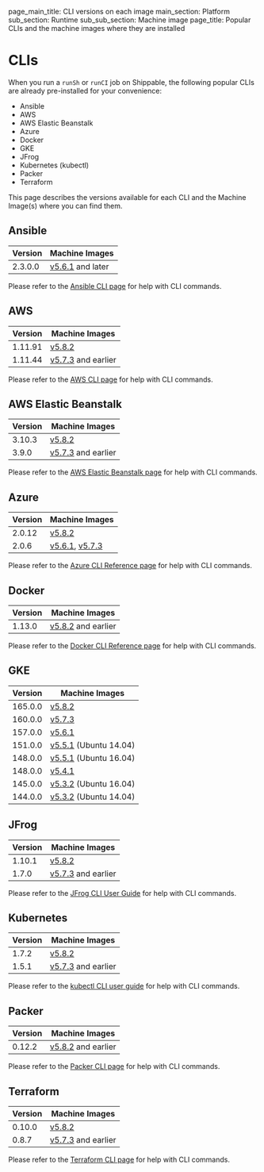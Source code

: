 page_main_title: CLI versions on each image
main_section: Platform
sub_section: Runtime
sub_sub_section: Machine image
page_title: Popular CLIs and the machine images where they are installed

# CLIs

When you run a `runSh` or `runCI` job on Shippable, the following popular CLIs are already pre-installed for your convenience:

* Ansible
* AWS
* AWS Elastic Beanstalk
* Azure
* Docker
* GKE
* JFrog
* Kubernetes (kubectl)
* Packer
* Terraform

This page describes the versions available for each CLI and the Machine Image(s) where you can find them.


## Ansible

| Version  |  Machine Images  
|----------|---------
| 2.3.0.0  | [v5.6.1](/platform/runtime/machine-image/ami-v561/) and later

Please refer to the [Ansible CLI page](http://docs.ansible.com/ansible/latest/command_line_tools.html) for help with CLI commands.

## AWS

| Version  |  Machine Images      
|----------|---------
|1.11.91   | [v5.8.2](/platform/runtime/machine-image/ami-v582/)
|1.11.44   | [v5.7.3](/platform/runtime/machine-image/ami-v573/) and earlier

Please refer to the [AWS CLI page](https://aws.amazon.com/cli/) for help with CLI commands.

## AWS Elastic Beanstalk

| Version  |   Machine Images      
|----------|---------
|3.10.3  | [v5.8.2](/platform/runtime/machine-image/ami-v582/)
|3.9.0  | [v5.7.3](/platform/runtime/machine-image/ami-v573/) and earlier

Please refer to the [AWS Elastic Beanstalk page](http://docs.aws.amazon.com/elasticbeanstalk/latest/dg/eb-cli3.html) for help with CLI commands.

## Azure

| Version  | Machine Images      
|----------|---------
|2.0.12    | [v5.8.2](/platform/runtime/machine-image/ami-v582/)
|2.0.6     | [v5.6.1](/platform/runtime/machine-image/ami-v561/), [v5.7.3](/platform/runtime/machine-image/ami-v573/)

Please refer to the [Azure CLI Reference page](https://docs.microsoft.com/en-us/cli/azure/?view=azure-cli-latest) for help with CLI commands.

## Docker

| Version  |  Machine Images          
|----------|---------
|1.13.0  | [v5.8.2](/platform/runtime/machine-image/ami-v582/) and earlier

Please refer to the [Docker CLI Reference page](https://docs.docker.com/engine/reference/commandline/docker/) for help with CLI commands.

## GKE

| Version  |  Machine Images          
|----------|---------
| 165.0.0  | [v5.8.2](/platform/runtime/machine-image/ami-v582/)
| 160.0.0  | [v5.7.3](/platform/runtime/machine-image/ami-v573/)
| 157.0.0  | [v5.6.1](/platform/runtime/machine-image/ami-v561/)
| 151.0.0  | [v5.5.1](/platform/runtime/machine-image/ami-v551/) (Ubuntu 14.04)
| 148.0.0  | [v5.5.1](/platform/runtime/machine-image/ami-v551/) (Ubuntu 16.04)
| 148.0.0  | [v5.4.1](/platform/runtime/machine-image/ami-v541/)
| 145.0.0  | [v5.3.2](/platform/runtime/machine-image/ami-v532/) (Ubuntu 16.04)
| 144.0.0  | [v5.3.2](/platform/runtime/machine-image/ami-v532/) (Ubuntu 14.04)

## JFrog

| Version  |   Machine Images          
|----------|---------
|1.10.1  |[v5.8.2](/platform/runtime/machine-image/ami-v582/)
|1.7.0  | [v5.7.3](/platform/runtime/machine-image/ami-v573/) and earlier

Please refer to the [JFrog CLI User Guide](https://www.jfrog.com/confluence/display/CLI/JFrog+CLI) for help with CLI commands.

## Kubernetes

| Version  | Machine Images              
|----------|---------
| 1.7.2  | [v5.8.2](/platform/runtime/machine-image/ami-v582/)
| 1.5.1  | [v5.7.3](/platform/runtime/machine-image/ami-v573/) and earlier

Please refer to the [kubectl CLI user guide](https://kubernetes.io/docs/user-guide/kubectl-overview/) for help with CLI commands.

## Packer

| Version  |  Machine Images              
|----------|---------
| 0.12.2 | [v5.8.2](/platform/runtime/machine-image/ami-v582/) and earlier

Please refer to the [Packer CLI page](https://www.packer.io/docs/commands/index.html) for help with CLI commands.

## Terraform

| Version  |   Machine Images              
|----------|---------
|0.10.0  | [v5.8.2](/platform/runtime/machine-image/ami-v582/)
|0.8.7  | [v5.7.3](/platform/runtime/machine-image/ami-v573/) and earlier

Please refer to the [Terraform CLI page](https://www.terraform.io/docs/commands/index.html) for help with CLI commands.

